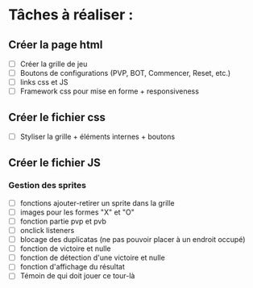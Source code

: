 # Tâches à réaliser :
## Créer la page html
- [ ] Créer la grille de jeu
- [ ] Boutons de configurations (PVP, BOT, Commencer, Reset, etc.)
- [ ] links css et JS
- [ ] Framework css pour mise en forme + responsiveness
## Créer le fichier css
- [ ] Styliser la grille + éléments internes + boutons
## Créer le fichier JS
### Gestion des sprites
- [ ] fonctions ajouter-retirer un sprite dans la grille
- [ ] images pour les formes "X" et "O"
- [ ] fonction partie pvp et pvb
- [ ] onclick listeners
- [ ] blocage des duplicatas (ne pas pouvoir placer à un endroit occupé)
- [ ] fonction de victoire et nulle
- [ ] fonction de détection d'une victoire et nulle
- [ ] fonction d'affichage du résultat
- [ ] Témoin de qui doit jouer ce tour-là
